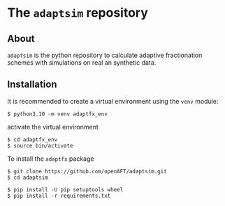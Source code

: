 # The `adaptsim` repository

## About

`adaptsim` is the python repository to calculate adaptive fractionation schemes with simulations on real an synthetic data.


## Installation

It is recommended to create a virtual environment using the `venv` module:

```
$ python3.10 -m venv adaptfx_env
```

activate the virtual environment
```
$ cd adaptfx_env
$ source bin/activate
```

To install the `adaptfx` package

```
$ git clone https://github.com/openAFT/adaptsim.git
$ cd adaptsim
```

```
$ pip install -U pip setuptools wheel
$ pip install -r requirements.txt
```